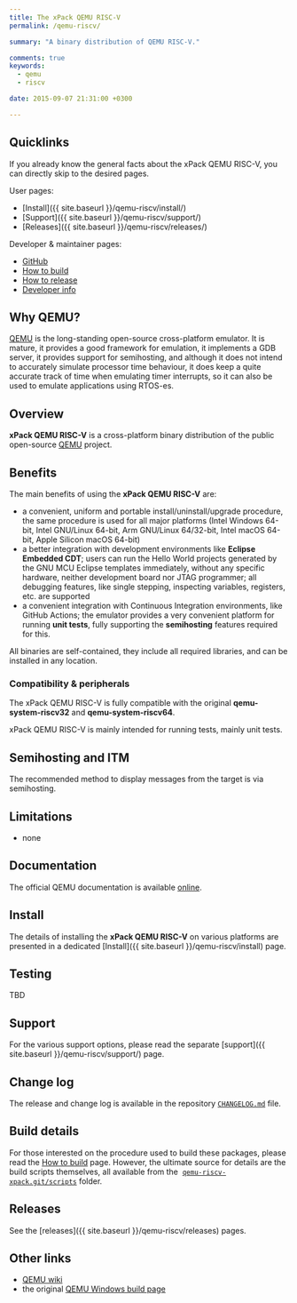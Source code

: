 ```yaml
---
title: The xPack QEMU RISC-V
permalink: /qemu-riscv/

summary: "A binary distribution of QEMU RISC-V."

comments: true
keywords:
  - qemu
  - riscv

date: 2015-09-07 21:31:00 +0300

---
```


## Quicklinks

If you already know the general facts about the xPack QEMU RISC-V, you can
directly skip to the desired pages.

User pages:

- [Install]({{ site.baseurl }}/qemu-riscv/install/)
- [Support]({{ site.baseurl }}/qemu-riscv/support/)
- [Releases]({{ site.baseurl }}/qemu-riscv/releases/)

Developer & maintainer pages:

- [GitHub](https://github.com/xpack-dev-tools/qemu-riscv-xpack/)
- [How to build](https://github.com/xpack-dev-tools/qemu-riscv-xpack/blob/xpack/README-BUILD.md)
- [How to release](https://github.com/xpack-dev-tools/qemu-riscv-xpack/blob/xpack/README-RELEASE.md)
- [Developer info](https://github.com/xpack-dev-tools/qemu-riscv-xpack/blob/xpack/README-DEVELOP.md)

## Why QEMU?

[QEMU](https://www.qemu.org) is the long-standing open-source
cross-platform emulator. It is mature, it provides a good framework
for emulation, it implements a GDB server, it provides support for
semihosting, and although it does not intend to accurately simulate
processor time behaviour, it does keep a quite accurate track of
time when emulating timer interrupts, so it can also be used to
emulate applications using RTOS-es.

## Overview

**xPack QEMU RISC-V** is a cross-platform binary distribution of
the public open-source
[QEMU](https://www.qemu.org) project.

## Benefits

The main benefits of using the **xPack QEMU RISC-V** are:

- a convenient, uniform and portable install/uninstall/upgrade procedure,
  the same procedure is used for all major
  platforms (Intel Windows 64-bit, Intel GNU/Linux 64-bit, Arm GNU/Linux
  64/32-bit, Intel macOS 64-bit, Apple Silicon macOS 64-bit)
- a better integration with development environments
  like **Eclipse Embedded CDT**;
  users can run the Hello World projects generated by the GNU MCU
  Eclipse templates immediately, without any specific hardware,
  neither development board nor JTAG programmer; all debugging
  features, like single stepping, inspecting variables, registers,
  etc. are supported
- a convenient integration with Continuous Integration environments,
  like GitHub Actions; the emulator provides a very convenient platform for running
  **unit tests**, fully supporting the **semihosting** features
  required for this.

All binaries are self-contained, they include all required libraries,
and can be installed in any location.

### Compatibility & peripherals

The xPack QEMU RISC-V is fully compatible with the original
**qemu-system-riscv32** and **qemu-system-riscv64**.

xPack QEMU RISC-V is mainly intended for running tests, mainly unit tests.

## Semihosting and ITM

The recommended method to display messages from the target is via
semihosting.

## Limitations

- none

## Documentation

The official QEMU documentation is available
[online](http://wiki.qemu.org/Manual).

## Install

The details of installing the **xPack QEMU RISC-V** on various platforms are
presented in a dedicated
[Install]({{ site.baseurl }}/qemu-riscv/install) page.

## Testing

TBD

## Support

For the various support options, please read the separate
[support]({{ site.baseurl }}/qemu-riscv/support/) page.

## Change log

The release and change log is available in the repository
[`CHANGELOG.md`](https://github.com/xpack-dev-tools/qemu-riscv-xpack/blob/xpack/CHANGELOG.md) file.

## Build details

For those interested on the procedure used to build these packages,
please read the
[How to build](https://github.com/xpack-dev-tools/qemu-riscv-xpack/blob/xpack/README-BUILD.md)
page.
However, the ultimate source for details are the build scripts
themselves, all available from the 
[`qemu-riscv-xpack.git/scripts`](https://github.com/xpack-dev-tools/qemu-riscv-xpack/tree/xpack/scripts/)
folder.

## Releases

See the [releases]({{ site.baseurl }}/qemu-riscv/releases) pages.

## Other links

- [QEMU wiki](http://wiki.qemu.org/)
- the original [QEMU Windows build page](http://wiki.qemu.org/Hosts/W32)
